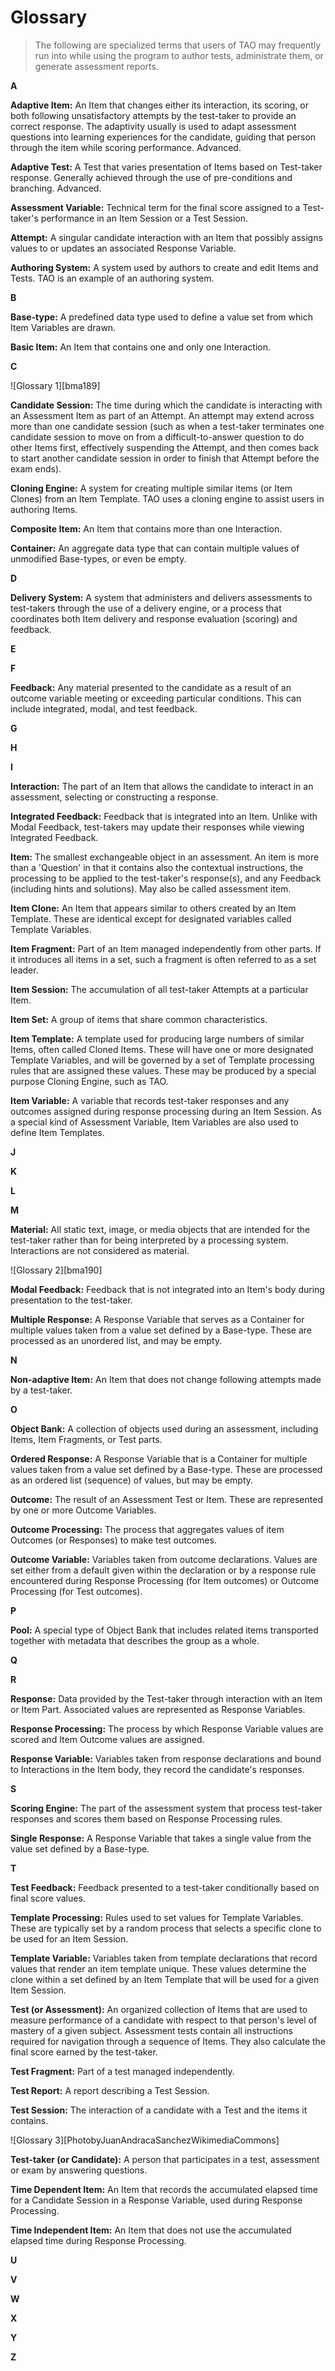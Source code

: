 # Glossary

>The following are specialized terms that users of TAO may frequently run into while using the program to author tests, administrate them, or generate assessment reports.

**A**

**Adaptive Item:** An Item that changes either its interaction, its scoring, or both following unsatisfactory attempts by the test-taker to provide an correct response. The adaptivity usually is used to adapt assessment questions into learning experiences for the candidate, guiding that person through the item while scoring performance. Advanced.

**Adaptive Test:** A Test that varies presentation of Items based on Test-taker response. Generally achieved through the use of pre-conditions and branching. Advanced.

**Assessment Variable:** Technical term for the final score assigned to a Test-taker's performance in an Item Session or a Test Session.

**Attempt:** A singular candidate interaction with an Item that possibly assigns values to or updates an associated Response Variable.

**Authoring System:** A system used by authors to create and edit Items and Tests. TAO is an example of an authoring system.

**B**

**Base-type:** A predefined data type used to define a value set from which Item Variables are drawn.

**Basic Item:** An Item that contains one and only one Interaction.

**C**

![Glossary 1][bma189]

**Candidate Session:** The time during which the candidate is interacting with an Assessment Item as part of an Attempt. An attempt may extend across more than one candidate session (such as when a test-taker terminates one candidate session to move on from a difficult-to-answer question to do other Items first, effectively suspending the Attempt, and then comes back to start another candidate session in order to finish that Attempt before the exam ends).

**Cloning Engine:** A system for creating multiple similar items (or Item Clones) from an Item Template. TAO uses a cloning engine to assist users in authoring Items.

**Composite Item:** An Item that contains more than one Interaction.

**Container:** An aggregate data type that can contain multiple values of unmodified Base-types, or even be empty.

**D**

**Delivery System:** A system that administers and delivers assessments to test-takers through the use of a delivery engine, or a process that coordinates both Item delivery and response evaluation (scoring) and feedback.

**E**

**F**

**Feedback:** Any material presented to the candidate as a result of an outcome variable meeting or exceeding particular conditions. This can include integrated, modal, and test feedback.

**G**

**H**

**I**

**Interaction:** The part of an Item that allows the candidate to interact in an assessment, selecting or constructing a response.

**Integrated Feedback:** Feedback that is integrated into an Item. Unlike with Modal Feedback, test-takers may update their responses while viewing Integrated Feedback.

**Item:** The smallest exchangeable object in an assessment. An item is more than a 'Question' in that it contains also the contextual instructions, the processing to be applied to the test-taker's response(s), and any Feedback (including hints and solutions). May also be called assessment item.

**Item Clone:** An Item that appears similar to others created by an Item Template. These are identical except for designated variables called Template Variables.

**Item Fragment:** Part of an Item managed independently from other parts. If it introduces all items in a set, such a fragment is often referred to as a set leader.

**Item Session:** The accumulation of all test-taker Attempts at a particular Item.

**Item Set:** A group of items that share common characteristics. 

**Item Template:** A template used for producing large numbers of similar Items, often called Cloned Items. These will have one or more designated Template Variables, and will be governed by a set of Template processing rules that are assigned these values. These may be produced by a special purpose Cloning Engine, such as TAO.

**Item Variable:** A variable that records test-taker responses and any outcomes assigned during response processing during an Item Session. As a special kind of Assessment Variable, Item Variables are also used to define Item Templates.

**J**

**K**

**L**

**M**

**Material:** All static text, image, or media objects that are intended for the test-taker rather than for being interpreted by a processing system. Interactions are not considered as material.

![Glossary 2][bma190]

**Modal Feedback:** Feedback that is not integrated into an Item's body during presentation to the test-taker.

**Multiple Response:** A Response Variable that serves as a Container for multiple values taken from a value set defined by a Base-type. These are processed as an unordered list, and may be empty.

**N**

**Non-adaptive Item:** An Item that does not change following attempts made by a test-taker.

**O**

**Object Bank:** A collection of objects used during an assessment, including Items, Item Fragments, or Test parts.

**Ordered Response:** A Response Variable that is a Container for multiple values taken from a value set defined by a Base-type. These are processed as an ordered list (sequence) of values, but may be empty.

**Outcome:** The result of an Assessment Test or Item. These are represented by one or more Outcome Variables.

**Outcome Processing:** The process that aggregates values of item Outcomes (or Responses) to make test outcomes.

**Outcome Variable:** Variables taken from outcome declarations. Values are set either from a default given within the declaration or by a response rule encountered during Response Processing (for Item outcomes) or Outcome Processing (for Test outcomes).

**P**

**Pool:** A special type of Object Bank that includes related items transported together with metadata that describes the group as a whole.

**Q**

**R**

**Response:** Data provided by the Test-taker through interaction with an Item or Item Part. Associated values are represented as Response Variables.

**Response Processing:** The process by which Response Variable values are scored and Item Outcome values are assigned.

**Response Variable:** Variables taken from response declarations and bound to Interactions in the Item body, they record the candidate's responses.

**S**

**Scoring Engine:** The part of the assessment system that process test-taker responses and scores them based on Response Processing rules.

**Single Response:** A Response Variable that takes a single value from the value set defined by a Base-type.

**T**

**Test Feedback:** Feedback presented to a test-taker conditionally based on final score values.

**Template Processing:** Rules used to set values for Template Variables. These are typically set by a random process that selects a specific clone to be used for an Item Session.

**Template Variable:** Variables taken from template declarations that record values that render an item template unique. These values determine the clone within a set defined by an Item Template that will be used for a given Item Session.

**Test (or Assessment):** An organized collection of Items that are used to measure performance of a candidate with respect to that person's level of mastery of a given subject. Assessment tests contain all instructions required for navigation through a sequence of Items. They also calculate the final score earned by the test-taker.

**Test Fragment:** Part of a test managed independently.

**Test Report:** A report describing a Test Session.

**Test Session:** The interaction of a candidate with a Test and the items it contains.

![Glossary 3][PhotobyJuanAndracaSanchezWikimediaCommons]

**Test-taker (or Candidate):** A person that participates in a test, assessment or exam by answering questions.

**Time Dependent Item:** An Item that records the accumulated elapsed time for a Candidate Session in a Response Variable, used during Response Processing.

**Time Independent Item:** An Item that does not use the accumulated elapsed time during Response Processing.

**U**

**V**

**W**

**X**

**Y**

**Z**

